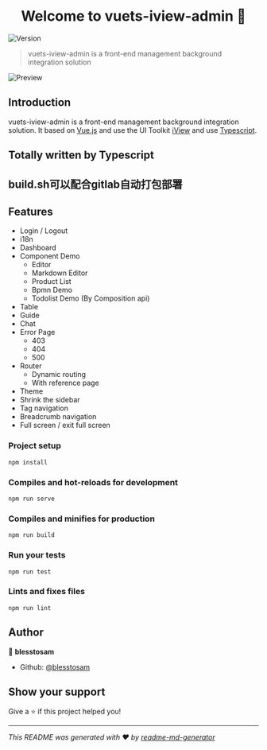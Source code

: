 <h1 align="center">Welcome to vuets-iview-admin 👋</h1>
<p>
  <img alt="Version" src="https://img.shields.io/badge/version-0.0.1-blue.svg?cacheSeconds=2592000" />
</p>

> vuets-iview-admin is a front-end management background integration solution

![Preview](https://cdn.u1.huluxia.com/g4/M03/90/A6/rBAAdl76p1iAJLL8AATY6mlCvpc377.png)

## Introduction
vuets-iview-admin is a front-end management background integration solution. It based on [Vue.js](https://github.com/vuejs/vue) and use the UI Toolkit [iView](https://github.com/iview/iview) and use [Typescript](https://www.tslang.cn/).

## Totally written by Typescript

## build.sh可以配合gitlab自动打包部署

## Features
- Login / Logout
- i18n
- Dashboard
- Component Demo
    - Editor
    - Markdown Editor
    - Product List
    - Bpmn Demo
    - Todolist Demo (By Composition api)
- Table
- Guide  
- Chat  
- Error Page
    - 403
    - 404
    - 500
- Router
    - Dynamic routing
    - With reference page
- Theme
- Shrink the sidebar
- Tag navigation
- Breadcrumb navigation
- Full screen / exit full screen

### Project setup
```
npm install
```

### Compiles and hot-reloads for development
```
npm run serve
```

### Compiles and minifies for production
```
npm run build
```

### Run your tests
```
npm run test
```

### Lints and fixes files
```
npm run lint
```

## Author

👤 **blesstosam**

* Github: [@blesstosam](https://github.com/blesstosam)

## Show your support

Give a ⭐️ if this project helped you!

***
_This README was generated with ❤️ by [readme-md-generator](https://github.com/kefranabg/readme-md-generator)_

